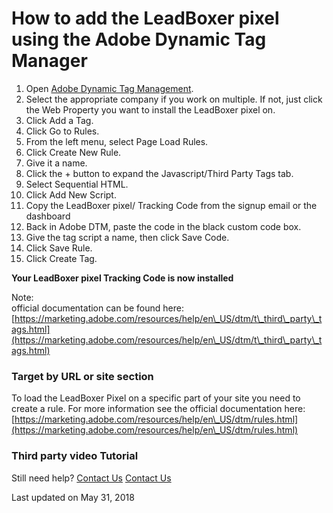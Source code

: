 # How to add the LeadBoxer pixel using the Adobe Dynamic Tag Manager

1. Open [Adobe Dynamic Tag Management](https://dtm.adobe.com/sign\_in).
2. Select the appropriate company if you work on multiple. If not, just click the Web Property you want to install the LeadBoxer pixel on.
3. Click Add a Tag.
4. Click Go to Rules.
5. From the left menu, select Page Load Rules.
6. Click Create New Rule.
7. Give it a name.
8. Click the + button to expand the Javascript/Third Party Tags tab.
9. Select Sequential HTML.
10. Click Add New Script.
11. Copy the LeadBoxer pixel/ Tracking Code from the signup email or the dashboard
12. Back in Adobe DTM, paste the code in the black custom code box.
13. Give the tag script a name, then click Save Code.
14. Click Save Rule.
15. Click Create Tag.

**Your LeadBoxer pixel Tracking Code is now installed**

Note:\
official documentation can be found here:  [https://marketing.adobe.com/resources/help/en\_US/dtm/t\_third\_party\_tags.html](https://marketing.adobe.com/resources/help/en\_US/dtm/t\_third\_party\_tags.html)

### &#x20;Target by URL or site section

To load the LeadBoxer Pixel on a specific part of your site you need to create a rule. For more information see the official documentation here:  [https://marketing.adobe.com/resources/help/en\_US/dtm/rules.html](https://marketing.adobe.com/resources/help/en\_US/dtm/rules.html)

### Third party video Tutorial

Still need help? [Contact Us](broken-reference) [Contact Us](broken-reference)

Last updated on May 31, 2018
